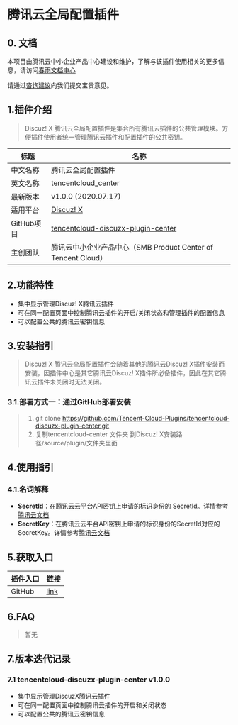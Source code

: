 # 腾讯云全局配置插件

## 0. 文档
本项目由腾讯云中小企业产品中心建设和维护，了解与该插件使用相关的更多信息，请访问[春雨文档中心](https://openapp.qq.com/docs/DiscuzX/center.html)

请通过[咨询建议](https://support.qq.com/products/164613)向我们提交宝贵意见。

## 1.插件介绍

> Discuz! X 腾讯云全局配置插件是集合所有腾讯云插件的公共管理模块。方便插件使用者统一管理腾讯云插件和配置插件的公共密钥。

| 标题       | 名称                                                         |
| ---------- | ------------------------------------------------------------ |
| 中文名称   | 腾讯云全局配置插件                                           |
| 英文名称   | tencentcloud_center                                          |
| 最新版本   | v1.0.0 (2020.07.17)                                          |
| 适用平台   | [Discuz! X](https://www.discuz.net/forum.php)                |
| GitHub项目 | [tencentcloud-discuzx-plugin-center](https://github.com/Tencent-Cloud-Plugins/tencentcloud-discuzx-plugin-center) |
| 主创团队   | 腾讯云中小企业产品中心（SMB Product Center of Tencent Cloud） |



## 2.功能特性

- 集中显示管理Discuz! X腾讯云插件
- 可在同一配置页面中控制腾讯云插件的开启/关闭状态和管理插件的配置信息
- 可以配置公共的腾讯云密钥信息



## 3.安装指引

> Discuz! X 腾讯云全局配置插件会随着其他的腾讯云Discuz! X插件安装而安装，因插件中心是其它腾讯云Discuz! X插件所必备插件，因此在其它腾讯云插件未关闭时无法关闭。



### 3.1.部署方式一：通过GitHub部署安装

> 1. git clone https://github.com/Tencent-Cloud-Plugins/tencentcloud-discuzx-plugin-center.git
> 2. 复制tencentcloud-center 文件夹 到Discuz! X安装路径/source/plugin/文件夹里面



## 4.使用指引

### 4.1.名词解释

- **SecretId**：在腾讯云云平台API密钥上申请的标识身份的 SecretId。详情参考[腾讯云文档](https://cloud.tencent.com/document/product)
- **SecretKey**：在腾讯云云平台API密钥上申请的标识身份的SecretId对应的SecretKey。详情参考[腾讯云文档](https://cloud.tencent.com/document/product)



## 5.获取入口

| 插件入口          | 链接                                                         |
| ----------------- | ------------------------------------------------------------ |
| GitHub            | [link](https://github.com/Tencent-Cloud-Plugins/tencentcloud-discuzx-plugin-center) |



## 6.FAQ

> 暂无



## 7.版本迭代记录

### 7.1 tencentcloud-discuzx-plugin-center v1.0.0
- 集中显示管理DiscuzX腾讯云插件
- 可在同一配置页面中控制腾讯云插件的开启和关闭状态
- 可以配置公共的腾讯云密钥信息


